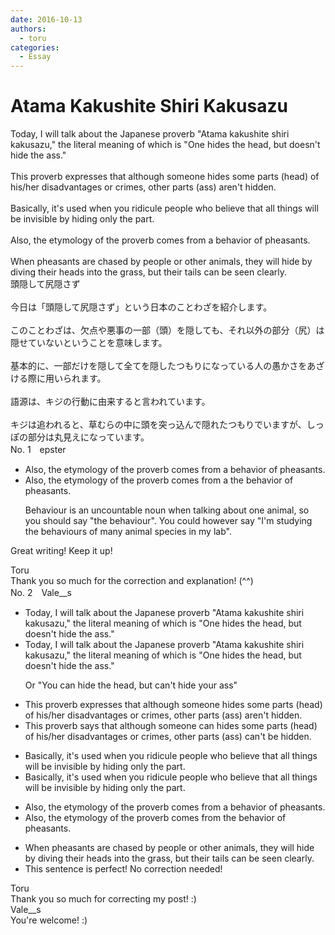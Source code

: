 ```yaml
---
date: 2016-10-13
authors:
  - toru
categories:
  - Essay
---
```


<h1 id="subject_show">Atama Kakushite Shiri Kakusazu</h1>
<div class="date" hidden>Oct 13, 2016 01:16</div>
<div id="post"><div id="body_show_ori">
Today, I will talk about the Japanese proverb "Atama kakushite shiri kakusazu," the literal meaning of which is "One hides the head, but doesn't hide the ass."<br/><br/>This proverb expresses that although someone hides some parts (head) of his/her disadvantages or crimes, other parts (ass) aren't hidden.<br/><br/>Basically, it's used when you ridicule people who believe that all things will be invisible by hiding only the part.<br/><br/>Also, the etymology of the proverb comes from a behavior of pheasants.<br/><br/>When pheasants are chased by people or other animals, they will hide by diving their heads into the grass, but their tails can be seen clearly.
</div></div>

<!-- more -->

<div id="post_ja"><div id="body_show_mo">
頭隠して尻隠さず<br/><br/>今日は「頭隠して尻隠さず」という日本のことわざを紹介します。<br/><br/>このことわざは、欠点や悪事の一部（頭）を隠しても、それ以外の部分（尻）は隠せていないということを意味します。<br/><br/>基本的に、一部だけを隠して全てを隠したつもりになっている人の愚かさをあざける際に用いられます。<br/><br/>語源は、キジの行動に由来すると言われています。<br/><br/>キジは追われると、草むらの中に頭を突っ込んで隠れたつもりでいますが、しっぽの部分は丸見えになっています。
</div></div>
<div id="block"><div class="first_name"> No. 1　<span class="just_name">epster</span></div><div id="block2">
<ul class="correction_field">
<li class="incorrect">Also, the etymology of the proverb comes from a behavior of pheasants.</li>
<li class="corrected correct">
Also, the etymology of the proverb comes from <span class="f_red"><span class="sline">a</span></span> <span class="f_blue">the</span> behavior of pheasants.
<p class="correction_comment">Behaviour is an uncountable noun when talking about one animal, so you should say "the behaviour". You could however say "I'm studying the behaviours of many animal species in my lab".</p>
</li>
</ul>
<p class="comment_small">
 Great writing! Keep it up!
</p>

</div><div class="name"><span class="just_name">Toru</span><br>
Thank you so much for the correction and explanation! (^^)
</div>
</div>
<div id="block"><div class="first_name"> No. 2　<span class="just_name">Vale__s</span></div><div id="block2">
<ul class="correction_field">
<li class="incorrect">Today, I will talk about the Japanese proverb "Atama kakushite shiri kakusazu," the literal meaning of which is "One hides the head, but doesn't hide the ass."</li>
<li class="corrected correct">
Today, I will talk about the Japanese proverb "Atama kakushite shiri kakusazu," the literal meaning of which is "One hides the head, but doesn't hide the ass."
<p class="correction_comment">Or "You can hide the head, but can't hide your ass"</p>
</li>
</ul>
<ul class="correction_field">
<li class="incorrect">This proverb expresses that although someone hides some parts (head) of his/her disadvantages or crimes, other parts (ass) aren't hidden.</li>
<li class="corrected correct">
This proverb <span class="f_blue">says </span>that although someone<span class="f_blue"> can </span>hide<span class="sline">s</span> some parts (head) of his/her <span class="sline">disadvantages or </span>crimes, other parts (ass) <span class="f_blue">can't be </span>hidden.
</li>
</ul>
<ul class="correction_field">
<li class="incorrect">Basically, it's used when you ridicule people who believe that all things will be invisible by hiding only the part.</li>
<li class="corrected correct">
Basically, it's used when you ridicule people who believe that all things will be invisible by hiding <span class="sline">only the part.</span>
</li>
</ul>
<ul class="correction_field">
<li class="incorrect">Also, the etymology of the proverb comes from a behavior of pheasants.</li>
<li class="corrected correct">
Also, the etymology of the proverb comes from <span class="f_red">the </span>behavior of pheasants.
</li>
</ul>
<ul class="correction_field">
<li class="incorrect">When pheasants are chased by people or other animals, they will hide by diving their heads into the grass, but their tails can be seen clearly.</li>
<li class="corrected perfect">This sentence is perfect! No correction needed!</li>
</ul>
</div><div class="name"><span class="just_name">Toru</span><br>
Thank you so much for correcting my post! :)
</div>
<div class="name"><span class="just_name">Vale__s</span><br>
You're welcome! :)
</div>
</div>
